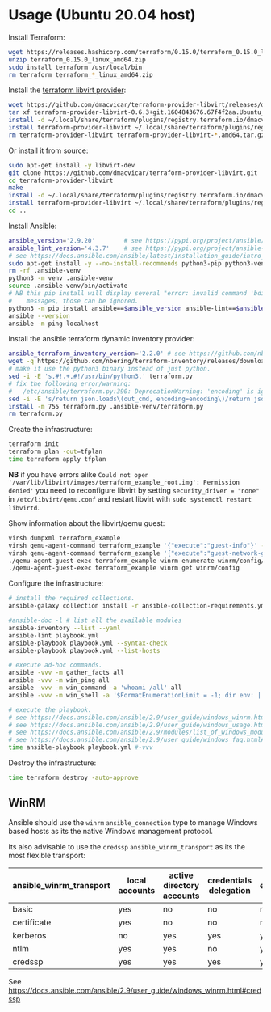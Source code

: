 # Usage (Ubuntu 20.04 host)

Install Terraform:

```bash
wget https://releases.hashicorp.com/terraform/0.15.0/terraform_0.15.0_linux_amd64.zip
unzip terraform_0.15.0_linux_amd64.zip
sudo install terraform /usr/local/bin
rm terraform terraform_*_linux_amd64.zip
```

Install the [terraform libvirt provider](https://github.com/dmacvicar/terraform-provider-libvirt):

```bash
wget https://github.com/dmacvicar/terraform-provider-libvirt/releases/download/v0.6.3/terraform-provider-libvirt-0.6.3+git.1604843676.67f4f2aa.Ubuntu_20.04.amd64.tar.gz
tar xf terraform-provider-libvirt-0.6.3+git.1604843676.67f4f2aa.Ubuntu_20.04.amd64.tar.gz
install -d ~/.local/share/terraform/plugins/registry.terraform.io/dmacvicar/libvirt/0.6.3/linux_amd64
install terraform-provider-libvirt ~/.local/share/terraform/plugins/registry.terraform.io/dmacvicar/libvirt/0.6.3/linux_amd64/
rm terraform-provider-libvirt terraform-provider-libvirt-*.amd64.tar.gz
```

Or install it from source:

```bash
sudo apt-get install -y libvirt-dev
git clone https://github.com/dmacvicar/terraform-provider-libvirt.git
cd terraform-provider-libvirt
make
install -d ~/.local/share/terraform/plugins/registry.terraform.io/dmacvicar/libvirt/0.6.3/linux_amd64
install terraform-provider-libvirt ~/.local/share/terraform/plugins/registry.terraform.io/dmacvicar/libvirt/0.6.3/linux_amd64/
cd ..
```

Install Ansible:

```bash
ansible_version='2.9.20'        # see https://pypi.org/project/ansible/
ansible_lint_version='4.3.7'    # see https://pypi.org/project/ansible-lint/
# see https://docs.ansible.com/ansible/latest/installation_guide/intro_installation.html#installing-ansible-with-pip
sudo apt-get install -y --no-install-recommends python3-pip python3-venv
rm -rf .ansible-venv
python3 -m venv .ansible-venv
source .ansible-venv/bin/activate
# NB this pip install will display several "error: invalid command 'bdist_wheel'"
#    messages, those can be ignored.
python3 -m pip install ansible==$ansible_version ansible-lint==$ansible_lint_version pywinrm pywinrm[credssp]
ansible --version
ansible -m ping localhost
```

Install the ansible terraform dynamic inventory provider:

```bash
ansible_terraform_inventory_version='2.2.0' # see https://github.com/nbering/terraform-inventory/releases
wget -q https://github.com/nbering/terraform-inventory/releases/download/v$ansible_terraform_inventory_version/terraform.py
# make it use the python3 binary instead of just python.
sed -i -E 's,#!.+,#!/usr/bin/python3,' terraform.py
# fix the following error/warning:
#   /etc/ansible/terraform.py:390: DeprecationWarning: 'encoding' is ignored and deprecated. It will be removed in Python 3.9   return json.loads(out_cmd, encoding=encoding)
sed -i -E 's/return json.loads\(out_cmd, encoding=encoding\)/return json.loads(out_cmd)/g' terraform.py
install -m 755 terraform.py .ansible-venv/terraform.py
rm terraform.py
```

Create the infrastructure:

```bash
terraform init
terraform plan -out=tfplan
time terraform apply tfplan
```

**NB** if you have errors alike `Could not open '/var/lib/libvirt/images/terraform_example_root.img': Permission denied'` you need to reconfigure libvirt by setting `security_driver = "none"` in `/etc/libvirt/qemu.conf` and restart libvirt with `sudo systemctl restart libvirtd`.

Show information about the libvirt/qemu guest:

```bash
virsh dumpxml terraform_example
virsh qemu-agent-command terraform_example '{"execute":"guest-info"}' --pretty
virsh qemu-agent-command terraform_example '{"execute":"guest-network-get-interfaces"}' --pretty
./qemu-agent-guest-exec terraform_example winrm enumerate winrm/config/listener
./qemu-agent-guest-exec terraform_example winrm get winrm/config
```

Configure the infrastructure:

```bash
# install the required collections.
ansible-galaxy collection install -r ansible-collection-requirements.yml

#ansible-doc -l # list all the available modules
ansible-inventory --list --yaml
ansible-lint playbook.yml
ansible-playbook playbook.yml --syntax-check
ansible-playbook playbook.yml --list-hosts

# execute ad-hoc commands.
ansible -vvv -m gather_facts all
ansible -vvv -m win_ping all
ansible -vvv -m win_command -a 'whoami /all' all
ansible -vvv -m win_shell -a '$FormatEnumerationLimit = -1; dir env: | Sort-Object Name | Format-Table -AutoSize | Out-String -Stream -Width ([int]::MaxValue) | ForEach-Object {$_.TrimEnd()}' all

# execute the playbook.
# see https://docs.ansible.com/ansible/2.9/user_guide/windows_winrm.html#limitations
# see https://docs.ansible.com/ansible/2.9/user_guide/windows_usage.html
# see https://docs.ansible.com/ansible/2.9/modules/list_of_windows_modules.html
# see https://docs.ansible.com/ansible/2.9/user_guide/windows_faq.html#can-i-run-python-modules-on-windows-hosts
time ansible-playbook playbook.yml #-vvv
```

Destroy the infrastructure:

```bash
time terraform destroy -auto-approve
```

## WinRM

Ansible should use the `winrm` `ansible_connection` type to manage Windows
based hosts as its the native Windows management protocol.

Its also advisable to use the `credssp` `ansible_winrm_transport` as its
the most flexible transport:

| ansible_winrm_transport | local accounts | active directory accounts | credentials delegation | encryption |
|-------------------------|----------------|---------------------------|------------------------|------------|
| basic                   | yes            | no                        | no                     | no         |
| certificate             | yes            | no                        | no                     | no         |
| kerberos                | no             | yes                       | yes                    | yes        |
| ntlm                    | yes            | yes                       | no                     | yes        |
| credssp                 | yes            | yes                       | yes                    | yes        |

See https://docs.ansible.com/ansible/2.9/user_guide/windows_winrm.html#credssp
